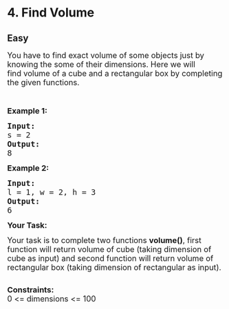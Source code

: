 # 4. Find Volume
## Easy 
<div class="problem-statement">
                <p></p><p><span style="font-size:18px">You have to find&nbsp;exact volume of some objects just by knowing the some of their dimensions. Here we will find&nbsp;volume of a cube&nbsp;and a rectangular box by completing the given functions.</span></p>

<p>&nbsp;</p>

<p><span style="font-size:18px"><strong>Example 1:</strong>&nbsp;</span></p>

<pre><span style="font-size:18px"><strong>Input:</strong>
s = 2
<strong>Output:</strong>
8</span>
</pre>

<p><span style="font-size:18px"><strong>Example 2:</strong>&nbsp;</span></p>

<pre><span style="font-size:18px"><strong>Input:</strong>
l = 1, w = 2, h = 3
<strong>Output:</strong>
6</span></pre>

<p><span style="font-size:18px"><strong>Your Task:</strong></span></p>

<p><span style="font-size:18px">Your task is to complete two functions <strong>volume()</strong>, first function will return volume of cube (taking dimension of cube as input) and second function will return volume of rectangular box (taking dimension of rectangular as input).</span></p>

<p><br>
<span style="font-size:18px"><strong>Constraints:</strong><br>
0 &lt;= dimensions &lt;= 100</span></p>
 <p></p>
            </div>